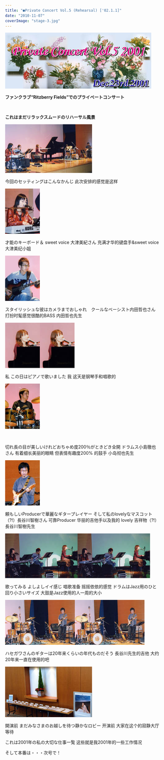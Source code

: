 ```yaml
---
title: "●Private Concert Vol.5 (Rehearsal) ['02.1.1]"
date: "2010-11-07"
coverImage: "stage-3.jpg"
---
```


[![](images/title-v5.jpg "title-v5")](https://forritz.org/home/wp-content/uploads/2010/11/title-v5.jpg)

**ファンクラブ“Ritzberry Fields”でのプライベートコンサート**

 

**これはまだリラックスムードのリハーサル風景**

![](images/stage-2.jpg "stage-2")

今回のセッティングはこんなかんじ 此次安排的感觉是这样

[![](images/keyb.jpg "keyb")](https://forritz.org/home/wp-content/uploads/2010/11/keyb.jpg)

才能のキーボード＆ sweet voice 大津美紀さん 充满才华的键盘手&sweet voice大津美纪小姐

[![](images/bass.jpg "bass")](https://forritz.org/home/wp-content/uploads/2010/11/bass.jpg)

スタイリッシュな彼はカメラまでおしゃれ　クールなベーシスト内田哲也さん 打扮时髦感觉很酷的BASS 内田哲也先生

![](images/pf.jpg)[![](images/pf.jpg "pf")](https://forritz.org/home/wp-content/uploads/2010/11/pf.jpg)

私 この日はピアノで歌いました 我 这天是钢琴手和唱歌的

[![](images/drum.jpg "drum")](https://forritz.org/home/wp-content/uploads/2010/11/drum.jpg)

 

切れ長の目が美しいけれどおちゃめ度200％がときどき全開 ドラムス小島徹也さん 有着细长美丽的眼睛 但表情有趣度200% 的鼓手 小岛彻也先生

![](images/guit.jpg "guit")

頼もしいProducerで華麗なギタープレイヤー そして私のlovelyなマスコット（?!）長谷川智樹さん 可靠Producer 华丽的吉他手以及我的 lovely 吉祥物（?!）長谷川智樹先生

![](images/stage-3.jpg)[![](images/stage-3.jpg "stage-3")](https://forritz.org/home/wp-content/uploads/2010/11/stage-3.jpg)

歌ってみる よしよしイイ感じ 唱歌准备 摇摇依依的感觉 ドラムはJazz用のひと回り小さいサイズ 大鼓是Jazz使用的人一周的大小

![](images/stage-4.jpg)[![](images/stage-4.jpg "stage-4")](https://forritz.org/home/wp-content/uploads/2010/11/stage-4.jpg)

ハセガワさんのギターは20年来くらいの年代ものだそう 長谷川先生的吉他 大约20年来一直在使用的吧

[![](images/tenji.2.jpg "tenji.2")](https://forritz.org/home/wp-content/uploads/2010/11/tenji.2.jpg)

開演前 まだみなさまのお越しを待つ静かなロビー 开演前 大家在这个的寂静大厅等待

これは2001年の私の大切な仕事一覧 这些就是我2001年的一些工作情况

そして本番は・・・次号で！
